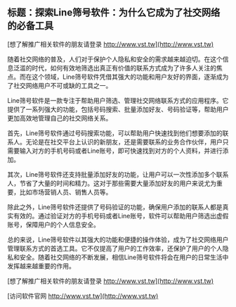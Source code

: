 ## **标题：探索Line筛号软件：为什么它成为了社交网络的必备工具**

[想了解推广相关软件的朋友请登录 http://www.vst.tw](http://www.vst.tw)

随着社交网络的普及，人们对于保护个人隐私和安全的需求越来越迫切。在这个信息泛滥的时代，如何有效地筛选出真正有价值的联系方式成为了许多人关注的焦点。而在这个领域，Line筛号软件凭借其强大的功能和用户友好的界面，逐渐成为了社交网络用户不可或缺的工具之一。

Line筛号软件是一款专注于帮助用户筛选、管理社交网络联系方式的应用程序。它提供了一系列强大的功能，包括号码搜索、批量添加好友、号码验证等，帮助用户更加高效地管理自己的社交网络关系。

首先，Line筛号软件通过号码搜索功能，可以帮助用户快速找到他们想要添加的联系人。无论是在社交平台上认识的新朋友，还是需要联系的业务合作伙伴，用户只需要输入对方的手机号码或者Line账号，即可快速找到对方的个人资料，并进行添加。

其次，Line筛号软件还支持批量添加好友的功能，让用户可以一次性添加多个联系人，节省了大量的时间和精力。这对于那些需要大量添加好友的用户来说尤为重要，比如市场营销人员、销售人员等。

除此之外，Line筛号软件还提供了号码验证的功能，确保用户添加的联系人都是真实有效的。通过验证对方的手机号码或者Line账号，软件可以帮助用户筛选出虚假账号，保障用户的个人信息安全。

总的来说，Line筛号软件以其强大的功能和便捷的操作体验，成为了社交网络用户管理联系方式的首选工具。它不仅提高了用户的工作效率，还保护了用户的个人隐私和安全。随着社交网络的不断发展，相信Line筛号软件将会在用户的日常生活中发挥越来越重要的作用。

[想了解推广相关软件的朋友请登录 http://www.vst.tw](http://www.vst.tw)


[访问软件官网 http://www.vst.tw](http://www.vst.tw)
